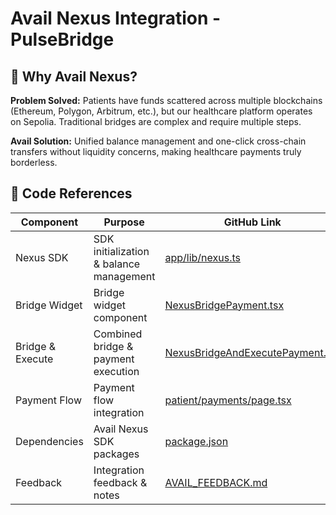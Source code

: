 # Avail Nexus Integration - PulseBridge

## 🎯 Why Avail Nexus?

**Problem Solved:** Patients have funds scattered across multiple blockchains (Ethereum, Polygon, Arbitrum, etc.), but our healthcare platform operates on Sepolia. Traditional bridges are complex and require multiple steps.

**Avail Solution:** Unified balance management and one-click cross-chain transfers without liquidity concerns, making healthcare payments truly borderless.

## 🔗 Code References

| Component | Purpose | GitHub Link |
|-----------|---------|-------------|
| Nexus SDK | SDK initialization & balance management | [app/lib/nexus.ts](https://github.com/SamAg19/PulseBridge/blob/main/app/lib/nexus.ts) |
| Bridge Widget | Bridge widget component | [NexusBridgePayment.tsx](https://github.com/SamAg19/PulseBridge/blob/main/components/payment/NexusBridgePayment.tsx) |
| Bridge & Execute | Combined bridge & payment execution | [NexusBridgeAndExecutePayment.tsx](https://github.com/SamAg19/PulseBridge/blob/main/components/payment/NexusBridgeAndExecutePayment.tsx) |
| Payment Flow | Payment flow integration | [patient/payments/page.tsx](https://github.com/SamAg19/PulseBridge/blob/main/app/patient/payments/page.tsx) |
| Dependencies | Avail Nexus SDK packages | [package.json](https://github.com/SamAg19/PulseBridge/blob/main/package.json) |
| Feedback | Integration feedback & notes | [AVAIL_FEEDBACK.md](https://github.com/SamAg19/PulseBridge/blob/main/AVAIL_FEEDBACK.md) |
